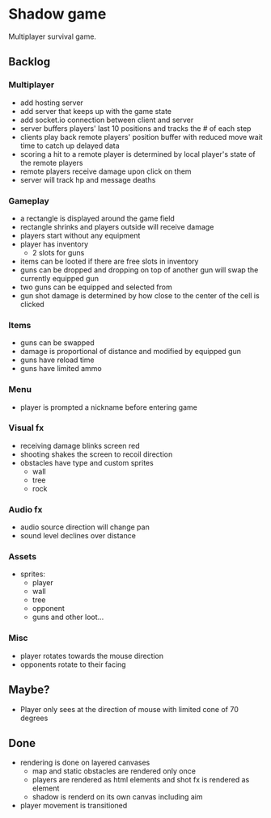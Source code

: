 # Shadow game

Multiplayer survival game.

## Backlog

### Multiplayer

- add hosting server
- add server that keeps up with the game state
- add socket.io connection between client and server
- server buffers players' last 10 positions and tracks the # of each step
- clients play back remote players' position buffer with reduced move wait time to catch up delayed data
- scoring a hit to a remote player is determined by local player's state of the remote players
- remote players receive damage upon click on them
- server will track hp and message deaths

### Gameplay

- a rectangle is displayed around the game field
- rectangle shrinks and players outside will receive damage
- players start without any equipment
- player has inventory
  - 2 slots for guns
- items can be looted if there are free slots in inventory
- guns can be dropped and dropping on top of another gun will swap the currently equipped gun
- two guns can be equipped and selected from
- gun shot damage is determined by how close to the center of the cell is clicked

### Items

- guns can be swapped
- damage is proportional of distance and modified by equipped gun
- guns have reload time
- guns have limited ammo

### Menu

- player is prompted a nickname before entering game

### Visual fx

- receiving damage blinks screen red
- shooting shakes the screen to recoil direction
- obstacles have type and custom sprites
  - wall
  - tree
  - rock

### Audio fx

- audio source direction will change pan
- sound level declines over distance

### Assets

- sprites:
  - player
  - wall
  - tree
  - opponent
  - guns and other loot...

### Misc

- player rotates towards the mouse direction
- opponents rotate to their facing

## Maybe?

- Player only sees at the direction of mouse with limited cone of 70 degrees

## Done

- rendering is done on layered canvases
  - map and static obstacles are rendered only once
  - players are rendered as html elements and shot fx is rendered as element
  - shadow is renderd on its own canvas including aim
- player movement is transitioned
